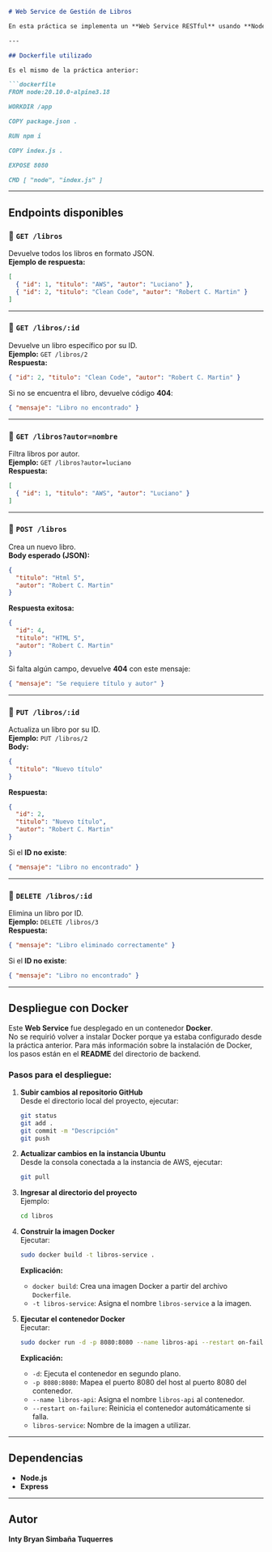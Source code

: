 ```markdown
# Web Service de Gestión de Libros

En esta práctica se implementa un **Web Service RESTful** usando **Node.js** y **Express**, que permite realizar operaciones **CRUD** (Crear, Leer, Actualizar, Eliminar) sobre libros. El servicio fue desplegado en un contenedor **Docker** y está preparado para ejecutarse fácilmente en una instancia **Ubuntu** en **AWS**.

---

## Dockerfile utilizado

Es el mismo de la práctica anterior:

```dockerfile
FROM node:20.10.0-alpine3.18

WORKDIR /app

COPY package.json .

RUN npm i

COPY index.js .

EXPOSE 8080

CMD [ "node", "index.js" ]
```

---

## Endpoints disponibles

### 🔹 `GET /libros`
Devuelve todos los libros en formato JSON.  
**Ejemplo de respuesta:**

```json
[
  { "id": 1, "titulo": "AWS", "autor": "Luciano" },
  { "id": 2, "titulo": "Clean Code", "autor": "Robert C. Martin" }
]
```

---

### 🔹 `GET /libros/:id`
Devuelve un libro específico por su ID.  
**Ejemplo:** `GET /libros/2`  
**Respuesta:**

```json
{ "id": 2, "titulo": "Clean Code", "autor": "Robert C. Martin" }
```

Si no se encuentra el libro, devuelve código **404**:

```json
{ "mensaje": "Libro no encontrado" }
```

---

### 🔹 `GET /libros?autor=nombre`
Filtra libros por autor.  
**Ejemplo:** `GET /libros?autor=luciano`  
**Respuesta:**

```json
[
  { "id": 1, "titulo": "AWS", "autor": "Luciano" }
]
```

---

### 🔹 `POST /libros`
Crea un nuevo libro.  
**Body esperado (JSON):**

```json
{
  "titulo": "Html 5",
  "autor": "Robert C. Martin"
}
```

**Respuesta exitosa:**

```json
{
  "id": 4,
  "titulo": "HTML 5",
  "autor": "Robert C. Martin"
}
```

Si falta algún campo, devuelve **404** con este mensaje:

```json
{ "mensaje": "Se requiere título y autor" }
```

---

### 🔹 `PUT /libros/:id`
Actualiza un libro por su ID.  
**Ejemplo:** `PUT /libros/2`  
**Body:**

```json
{
  "titulo": "Nuevo título"
}
```

**Respuesta:**

```json
{
  "id": 2,
  "titulo": "Nuevo título",
  "autor": "Robert C. Martin"
}
```

Si el **ID no existe**:

```json
{ "mensaje": "Libro no encontrado" }
```

---

### 🔹 `DELETE /libros/:id`
Elimina un libro por ID.  
**Ejemplo:** `DELETE /libros/3`  
**Respuesta:**

```json
{ "mensaje": "Libro eliminado correctamente" }
```

Si el **ID no existe**:

```json
{ "mensaje": "Libro no encontrado" }
```

---

## Despliegue con Docker

Este **Web Service** fue desplegado en un contenedor **Docker**.  
No se requirió volver a instalar Docker porque ya estaba configurado desde la práctica anterior. Para más información sobre la instalación de Docker, los pasos están en el **README** del directorio de backend.

### Pasos para el despliegue:

1. **Subir cambios al repositorio GitHub**  
   Desde el directorio local del proyecto, ejecutar:

   ```bash
   git status
   git add .
   git commit -m "Descripción"
   git push
   ```

2. **Actualizar cambios en la instancia Ubuntu**  
   Desde la consola conectada a la instancia de AWS, ejecutar:

   ```bash
   git pull
   ```

3. **Ingresar al directorio del proyecto**  
   Ejemplo:

   ```bash
   cd libros
   ```

4. **Construir la imagen Docker**  
   Ejecutar:

   ```bash
   sudo docker build -t libros-service .
   ```

   **Explicación:**
   - `docker build`: Crea una imagen Docker a partir del archivo `Dockerfile`.
   - `-t libros-service`: Asigna el nombre `libros-service` a la imagen.

5. **Ejecutar el contenedor Docker**  
   Ejecutar:

   ```bash
   sudo docker run -d -p 8080:8080 --name libros-api --restart on-failure libros-service
   ```

   **Explicación:**
   - `-d`: Ejecuta el contenedor en segundo plano.
   - `-p 8080:8080`: Mapea el puerto 8080 del host al puerto 8080 del contenedor.
   - `--name libros-api`: Asigna el nombre `libros-api` al contenedor.
   - `--restart on-failure`: Reinicia el contenedor automáticamente si falla.
   - `libros-service`: Nombre de la imagen a utilizar.

---

## Dependencias

- **Node.js**
- **Express**

---

## Autor

**Inty Bryan Simbaña Tuquerres**
```